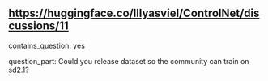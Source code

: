 ## https://huggingface.co/lllyasviel/ControlNet/discussions/11

contains_question: yes

question_part: Could you release dataset so the community can train on sd2.1?